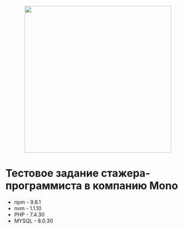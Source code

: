 <p align="center"><a href="https://laravel.com" target="_blank"><img src="https://raw.githubusercontent.com/laravel/art/master/logo-lockup/5%20SVG/2%20CMYK/1%20Full%20Color/laravel-logolockup-cmyk-red.svg" width="400"></a></p>

<h1>Тестовое задание стажера-программиста в компанию Mono</h1>

- npm - 9.8.1
- nvm - 1.1.10
- PHP - 7.4.30
- MYSQL - 8.0.30
